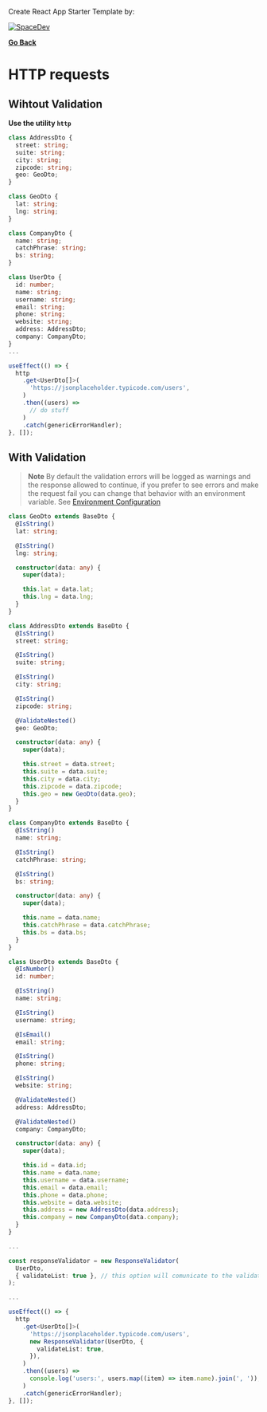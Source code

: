 Create React App Starter Template by:

[![SpaceDev](https://uploads-ssl.webflow.com/61e097dd988731696768be21/62042f55a072ef02ab1d11a2_logo%20del%20mismo%20taman%CC%83o%20que%20el%20texto.svg)](https://www.spacedev.io/)

**[Go Back](../README.md)**

# HTTP requests

## Wihtout Validation

**Use the utility `http`**

```typescript
class AddressDto {
  street: string;
  suite: string;
  city: string;
  zipcode: string;
  geo: GeoDto;
}

class GeoDto {
  lat: string;
  lng: string;
}

class CompanyDto {
  name: string;
  catchPhrase: string;
  bs: string;
}

class UserDto {
  id: number;
  name: string;
  username: string;
  email: string;
  phone: string;
  website: string;
  address: AddressDto;
  company: CompanyDto;
}
...

useEffect(() => {
  http
    .get<UserDto[]>(
      'https://jsonplaceholder.typicode.com/users',
    )
    .then((users) =>
      // do stuff
    )
    .catch(genericErrorHandler);
}, []);
```

## With Validation

> **Note** By default the validation errors will be logged as warnings and the response allowed to continue, if you prefer to see errors and make the request fail you can change that behavior with an environment variable. See [Environment Configuration](../README.md#environment-configuration)

```typescript
class GeoDto extends BaseDto {
  @IsString()
  lat: string;

  @IsString()
  lng: string;

  constructor(data: any) {
    super(data);

    this.lat = data.lat;
    this.lng = data.lng;
  }
}

class AddressDto extends BaseDto {
  @IsString()
  street: string;

  @IsString()
  suite: string;

  @IsString()
  city: string;

  @IsString()
  zipcode: string;

  @ValidateNested()
  geo: GeoDto;

  constructor(data: any) {
    super(data);

    this.street = data.street;
    this.suite = data.suite;
    this.city = data.city;
    this.zipcode = data.zipcode;
    this.geo = new GeoDto(data.geo);
  }
}

class CompanyDto extends BaseDto {
  @IsString()
  name: string;

  @IsString()
  catchPhrase: string;

  @IsString()
  bs: string;

  constructor(data: any) {
    super(data);

    this.name = data.name;
    this.catchPhrase = data.catchPhrase;
    this.bs = data.bs;
  }
}

class UserDto extends BaseDto {
  @IsNumber()
  id: number;

  @IsString()
  name: string;

  @IsString()
  username: string;

  @IsEmail()
  email: string;

  @IsString()
  phone: string;

  @IsString()
  website: string;

  @ValidateNested()
  address: AddressDto;

  @ValidateNested()
  company: CompanyDto;

  constructor(data: any) {
    super(data);

    this.id = data.id;
    this.name = data.name;
    this.username = data.username;
    this.email = data.email;
    this.phone = data.phone;
    this.website = data.website;
    this.address = new AddressDto(data.address);
    this.company = new CompanyDto(data.company);
  }
}

...

const responseValidator = new ResponseValidator(
  UserDto,
  { validateList: true }, // this option will comunicate to the validation process that the  validations should be done over a list of objects with type Todo. If the response only returns a single object omit the option.
);

...

useEffect(() => {
  http
    .get<UserDto[]>(
      'https://jsonplaceholder.typicode.com/users',
      new ResponseValidator(UserDto, {
        validateList: true,
      }),
    )
    .then((users) =>
      console.log('users:', users.map((item) => item.name).join(', ')),
    )
    .catch(genericErrorHandler);
}, []);
```
